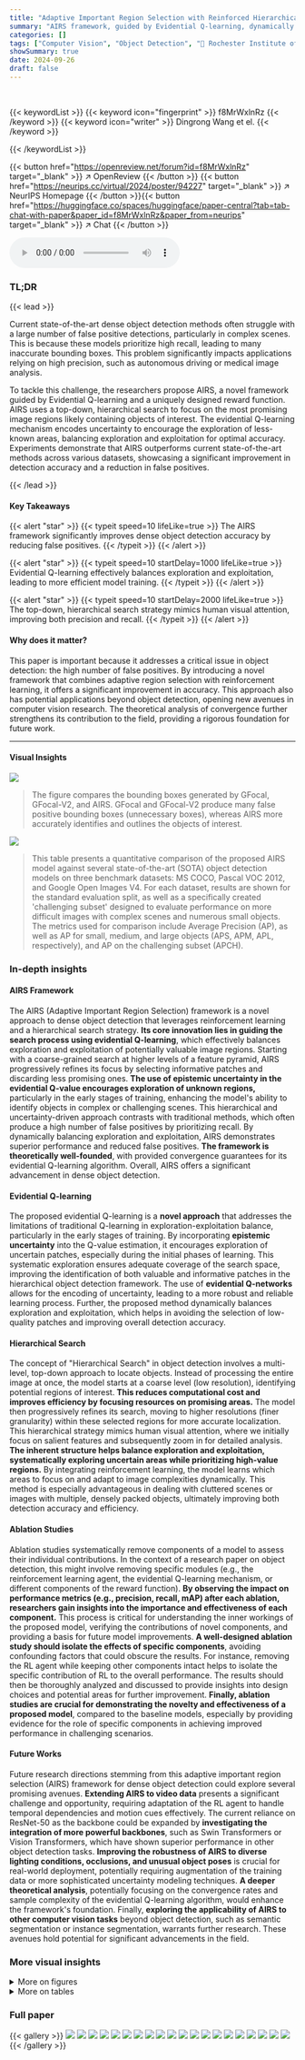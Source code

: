 ```yaml
---
title: "Adaptive Important Region Selection with Reinforced Hierarchical Search for Dense Object Detection"
summary: "AIRS framework, guided by Evidential Q-learning, dynamically balances exploration and exploitation to achieve superior dense object detection accuracy by adaptively selecting important regions."
categories: []
tags: ["Computer Vision", "Object Detection", "🏢 Rochester Institute of Technology",]
showSummary: true
date: 2024-09-26
draft: false
---
```


<br>

{{< keywordList >}}
{{< keyword icon="fingerprint" >}} f8MrWxlnRz {{< /keyword >}}
{{< keyword icon="writer" >}} Dingrong Wang et el. {{< /keyword >}}
 
{{< /keywordList >}}

{{< button href="https://openreview.net/forum?id=f8MrWxlnRz" target="_blank" >}}
↗ OpenReview
{{< /button >}}
{{< button href="https://neurips.cc/virtual/2024/poster/94227" target="_blank" >}}
↗ NeurIPS Homepage
{{< /button >}}{{< button href="https://huggingface.co/spaces/huggingface/paper-central?tab=tab-chat-with-paper&paper_id=f8MrWxlnRz&paper_from=neurips" target="_blank" >}}
↗ Chat
{{< /button >}}



<audio controls>
    <source src="https://ai-paper-reviewer.com/f8MrWxlnRz/podcast.wav" type="audio/wav">
    Your browser does not support the audio element.
</audio>


### TL;DR


{{< lead >}}

Current state-of-the-art dense object detection methods often struggle with a large number of false positive detections, particularly in complex scenes.  This is because these models prioritize high recall, leading to many inaccurate bounding boxes. This problem significantly impacts applications relying on high precision, such as autonomous driving or medical image analysis. 

To tackle this challenge, the researchers propose AIRS, a novel framework guided by Evidential Q-learning and a uniquely designed reward function. AIRS uses a top-down, hierarchical search to focus on the most promising image regions likely containing objects of interest. The evidential Q-learning mechanism encodes uncertainty to encourage the exploration of less-known areas, balancing exploration and exploitation for optimal accuracy. Experiments demonstrate that AIRS outperforms current state-of-the-art methods across various datasets, showcasing a significant improvement in detection accuracy and a reduction in false positives.

{{< /lead >}}


#### Key Takeaways

{{< alert "star" >}}
{{< typeit speed=10 lifeLike=true >}} The AIRS framework significantly improves dense object detection accuracy by reducing false positives. {{< /typeit >}}
{{< /alert >}}

{{< alert "star" >}}
{{< typeit speed=10 startDelay=1000 lifeLike=true >}} Evidential Q-learning effectively balances exploration and exploitation, leading to more efficient model training. {{< /typeit >}}
{{< /alert >}}

{{< alert "star" >}}
{{< typeit speed=10 startDelay=2000 lifeLike=true >}} The top-down, hierarchical search strategy mimics human visual attention, improving both precision and recall. {{< /typeit >}}
{{< /alert >}}

#### Why does it matter?
This paper is important because it addresses a critical issue in object detection: the high number of false positives.  By introducing a novel framework that combines adaptive region selection with reinforcement learning, it offers a significant improvement in accuracy. This approach also has potential applications beyond object detection, opening new avenues in computer vision research.  The theoretical analysis of convergence further strengthens its contribution to the field, providing a rigorous foundation for future work. 

------
#### Visual Insights



![](https://ai-paper-reviewer.com/f8MrWxlnRz/figures_1_1.jpg)

> The figure compares the bounding boxes generated by GFocal, GFocal-V2, and AIRS.  GFocal and GFocal-V2 produce many false positive bounding boxes (unnecessary boxes), whereas AIRS more accurately identifies and outlines the objects of interest.





![](https://ai-paper-reviewer.com/f8MrWxlnRz/tables_7_1.jpg)

> This table presents a quantitative comparison of the proposed AIRS model against several state-of-the-art (SOTA) object detection models on three benchmark datasets: MS COCO, Pascal VOC 2012, and Google Open Images V4.  For each dataset, results are shown for the standard evaluation split, as well as a specifically created 'challenging subset' designed to evaluate performance on more difficult images with complex scenes and numerous small objects. The metrics used for comparison include Average Precision (AP), as well as AP for small, medium, and large objects (APS, APM, APL, respectively), and AP on the challenging subset (APCH).





### In-depth insights


#### AIRS Framework
The AIRS (Adaptive Important Region Selection) framework is a novel approach to dense object detection that leverages reinforcement learning and a hierarchical search strategy.  **Its core innovation lies in guiding the search process using evidential Q-learning**, which effectively balances exploration and exploitation of potentially valuable image regions.  Starting with a coarse-grained search at higher levels of a feature pyramid, AIRS progressively refines its focus by selecting informative patches and discarding less promising ones.  **The use of epistemic uncertainty in the evidential Q-value encourages exploration of unknown regions,** particularly in the early stages of training, enhancing the model's ability to identify objects in complex or challenging scenes.  This hierarchical and uncertainty-driven approach contrasts with traditional methods, which often produce a high number of false positives by prioritizing recall.  By dynamically balancing exploration and exploitation, AIRS demonstrates superior performance and reduced false positives. **The framework is theoretically well-founded**, with provided convergence guarantees for its evidential Q-learning algorithm.  Overall, AIRS offers a significant advancement in dense object detection.

#### Evidential Q-learning
The proposed evidential Q-learning is a **novel approach** that addresses the limitations of traditional Q-learning in exploration-exploitation balance, particularly in the early stages of training. By incorporating **epistemic uncertainty** into the Q-value estimation, it encourages exploration of uncertain patches, especially during the initial phases of learning. This systematic exploration ensures adequate coverage of the search space, improving the identification of both valuable and informative patches in the hierarchical object detection framework.  The use of **evidential Q-networks** allows for the encoding of uncertainty, leading to a more robust and reliable learning process.  Further, the proposed method dynamically balances exploration and exploitation, which helps in avoiding the selection of low-quality patches and improving overall detection accuracy.

#### Hierarchical Search
The concept of "Hierarchical Search" in object detection involves a multi-level, top-down approach to locate objects.  Instead of processing the entire image at once, the model starts at a coarse level (low resolution), identifying potential regions of interest. **This reduces computational cost and improves efficiency by focusing resources on promising areas.**  The model then progressively refines its search, moving to higher resolutions (finer granularity) within these selected regions for more accurate localization. This hierarchical strategy mimics human visual attention, where we initially focus on salient features and subsequently zoom in for detailed analysis. **The inherent structure helps balance exploration and exploitation, systematically exploring uncertain areas while prioritizing high-value regions.** By integrating reinforcement learning, the model learns which areas to focus on and adapt to image complexities dynamically. This method is especially advantageous in dealing with cluttered scenes or images with multiple, densely packed objects, ultimately improving both detection accuracy and efficiency.

#### Ablation Studies
Ablation studies systematically remove components of a model to assess their individual contributions.  In the context of a research paper on object detection, this might involve removing specific modules (e.g., the reinforcement learning agent, the evidential Q-learning mechanism, or different components of the reward function).  **By observing the impact on performance metrics (e.g., precision, recall, mAP) after each ablation, researchers gain insights into the importance and effectiveness of each component.**  This process is critical for understanding the inner workings of the proposed model, verifying the contributions of novel components, and providing a basis for future model improvements.  **A well-designed ablation study should isolate the effects of specific components**, avoiding confounding factors that could obscure the results. For instance, removing the RL agent while keeping other components intact helps to isolate the specific contribution of RL to the overall performance.  The results should then be thoroughly analyzed and discussed to provide insights into design choices and potential areas for further improvement.  **Finally, ablation studies are crucial for demonstrating the novelty and effectiveness of a proposed model**, compared to the baseline models, especially by providing evidence for the role of specific components in achieving improved performance in challenging scenarios.

#### Future Works
Future research directions stemming from this adaptive important region selection (AIRS) framework for dense object detection could explore several promising avenues.  **Extending AIRS to video data** presents a significant challenge and opportunity, requiring adaptation of the RL agent to handle temporal dependencies and motion cues effectively.  The current reliance on ResNet-50 as the backbone could be expanded by **investigating the integration of more powerful backbones**, such as Swin Transformers or Vision Transformers, which have shown superior performance in other object detection tasks.  **Improving the robustness of AIRS to diverse lighting conditions, occlusions, and unusual object poses** is crucial for real-world deployment, potentially requiring augmentation of the training data or more sophisticated uncertainty modeling techniques.  **A deeper theoretical analysis**, potentially focusing on the convergence rates and sample complexity of the evidential Q-learning algorithm, would enhance the framework's foundation.  Finally, **exploring the applicability of AIRS to other computer vision tasks** beyond object detection, such as semantic segmentation or instance segmentation, warrants further research.  These avenues hold potential for significant advancements in the field.


### More visual insights

<details>
<summary>More on figures
</summary>


![](https://ai-paper-reviewer.com/f8MrWxlnRz/figures_3_1.jpg)

> This figure illustrates the training and testing pipelines of the Adaptive Important Region Selection (AIRS) framework. The training pipeline (a) shows how the RL agent interacts with the FPN (Feature Pyramid Network) to select patches and generate training tuples.  The testing pipeline (b) shows how the trained RL agent generates a binary mask that filters out unnecessary bounding boxes. The figure also visually explains the hierarchical search process used by AIRS.


![](https://ai-paper-reviewer.com/f8MrWxlnRz/figures_8_1.jpg)

> This figure presents a comparison of the average number of detections per image based on bounding box area size for the MS COCO and OpenImages V4 datasets, comparing the proposed AIRS model with GFocal.  It also includes an ablative study showing the impact of epistemic uncertainty on deep Q-evaluation, demonstrating the effectiveness of incorporating uncertainty to guide exploration during the learning process. The graphs illustrate how AIRS improves detection performance for small and medium-sized objects, particularly in the OpenImages V4 dataset, by dynamically balancing exploration and exploitation and reducing false positives.


![](https://ai-paper-reviewer.com/f8MrWxlnRz/figures_19_1.jpg)

> This figure illustrates the process of RL-augmented object detection.  The input image is passed through a Feature Pyramid Network (FPN), generating multi-scale feature maps.  An RL agent interacts with the FPN, selecting patches (regions) to analyze hierarchically, starting from coarser levels.  The agent's decisions are guided by an evidential Q-learning process, which incorporates uncertainty to balance exploration and exploitation.  The result is a binary RL mask that filters out less informative patches, improving the accuracy of object detection in the subsequent 'class+box' subnets.


![](https://ai-paper-reviewer.com/f8MrWxlnRz/figures_20_1.jpg)

> This figure illustrates the detailed workflow of the Adaptive Important Region Selection (AIRS) framework. It starts with a selected patch from the Feature Pyramid Network (FPN) which passes through a feature extractor and RNN to generate a state representation.  The state is input to an evidential Q-network, which outputs evidential Q-values and uncertainty estimates for each action. The action interaction and reward calculation modules translate the action into the location of the next patch, balancing exploration and exploitation. The resulting training tuple is added to a replay buffer for Q-learning updates.


![](https://ai-paper-reviewer.com/f8MrWxlnRz/figures_21_1.jpg)

> This figure shows a detailed workflow of the Adaptive Important Region Selection (AIRS) framework.  It illustrates how the RL agent interacts with the feature pyramid network (FPN), generating state representations, obtaining evidential Q-values, selecting actions (downward or upward movements), and receiving rewards. The process involves generating state representations using an RNN, calculating evidential Q-values with epistemic uncertainty, selecting actions based on masked evidential Q-values, and updating the network parameters via Q-learning. The figure also shows the interaction protocol with the FPN and the calculation of reward values.


![](https://ai-paper-reviewer.com/f8MrWxlnRz/figures_21_2.jpg)

> This figure illustrates the detailed workflow of the Adaptive Important Region Selection (AIRS) framework. It shows how the RL agent interacts with the environment (FPN), generates states, selects actions, receives rewards, and updates its policy through evidential Q-learning. The process involves generating feature embeddings, calculating evidential Q-values, applying masks to filter out invalid actions, and updating the agent's policy based on rewards. The process continues until termination or reaching a maximum time step.


![](https://ai-paper-reviewer.com/f8MrWxlnRz/figures_24_1.jpg)

> This figure compares the object detection results of GFocal and AIRS on an aerial dataset and a challenging subset of MS COCO.  The images show that AIRS, guided by its reinforcement learning (RL) agent, effectively suppresses false positive bounding boxes (grey) that often result from detecting irrelevant background or partially covered objects.  AIRS accurately identifies and keeps the true positive bounding boxes (red).


![](https://ai-paper-reviewer.com/f8MrWxlnRz/figures_25_1.jpg)

> This figure presents the results of experiments comparing the average number of detections per image from the proposed AIRS model and a baseline model (GFocal) across three datasets (MS COCO, OpenImages V4, and Pascal VOC 2012).  The graphs in (a) and (b) show a breakdown of the number of detections by bounding box size (small, medium, large), revealing how AIRS effectively reduces false positives, especially for smaller objects.  Graph (c) depicts the Q-learning curves, showcasing the effect of incorporating epistemic uncertainty (EU) into the AIRS model. The comparison demonstrates that the inclusion of EU significantly improves the model's ability to explore under-represented regions of the feature space, leading to better overall performance.


![](https://ai-paper-reviewer.com/f8MrWxlnRz/figures_26_1.jpg)

> This figure shows a qualitative comparison of object detection results between GFocal and AIRS on three different datasets (COCO, PASCAL VOC 2012, and OpenImages V4).  For each dataset, two images are displayed, one showing the GFocal results and the other showing the AIRS results. Red boxes are used to represent the bounding boxes predicted by the models. The figure aims to illustrate AIRS' ability to reduce false positive detections while maintaining high recall compared to GFocal, especially in complex scenarios with many small or partially occluded objects.


</details>




<details>
<summary>More on tables
</summary>


![](https://ai-paper-reviewer.com/f8MrWxlnRz/tables_7_2.jpg)
> This table presents a quantitative comparison of the proposed AIRS model against various state-of-the-art (SOTA) object detection models on three benchmark datasets: MS COCO, Pascal VOC 2012, and Google Open Images V4.  For each dataset, the performance is evaluated using Average Precision (AP), broken down by object size (APS for small objects, APM for medium, APL for large) and also on a challenging subset of images (APCH) designed to evaluate performance in complex scenes.  The table allows for a direct comparison of the proposed method against both one-stage and two-stage detectors, highlighting its strengths and potential weaknesses across different scenarios.

![](https://ai-paper-reviewer.com/f8MrWxlnRz/tables_7_3.jpg)
> This table compares the inference speed and the number of parameters of different models.  It shows that AIRS, despite being a novel object detection method using reinforcement learning, achieves comparable inference speed to other state-of-the-art (SOTA) one-stage and two-stage object detectors.

![](https://ai-paper-reviewer.com/f8MrWxlnRz/tables_7_4.jpg)
> This table compares the performance of the proposed AIRS model against other existing RL-based object detection methods.  The mAP (mean Average Precision) metric is used to evaluate the performance of each model.  AIRS significantly outperforms the other methods.

![](https://ai-paper-reviewer.com/f8MrWxlnRz/tables_8_1.jpg)
> This ablation study analyzes the impact of different model design choices, including positive anchor criterion choices and the epistemic uncertainty design in evidential Q-learning, on the object detection performance. The results show that DIoU is the most effective positive anchor criterion and that the epistemic uncertainty significantly improves detection performance.

![](https://ai-paper-reviewer.com/f8MrWxlnRz/tables_14_1.jpg)
> This table presents a comparison of the proposed AIRS model's object detection performance against various state-of-the-art (SOTA) methods across three benchmark datasets: MS COCO, Pascal VOC 2012, and Open Images V4.  For each dataset, the performance is evaluated using Average Precision (AP), and further broken down into AP for small, medium, and large objects (APS, APM, APL).  Additionally, a challenging subset ('CH') of images from each dataset is used for evaluation to highlight the model's robustness in handling complex scenes.  The results demonstrate AIRS's superior performance, particularly in detecting small objects and in challenging scenarios.

![](https://ai-paper-reviewer.com/f8MrWxlnRz/tables_23_1.jpg)
> This table presents a quantitative comparison of the proposed AIRS model against several state-of-the-art (SOTA) object detection methods across three benchmark datasets: MS COCO, Pascal VOC 2012, and Google Open Images V4.  For each dataset, the performance is evaluated using Average Precision (AP), and broken down further into AP for small, medium, and large objects (APS, APM, APL).  Additionally, a challenging subset ('CH') of images is used for evaluation, focusing on more complex scenarios with smaller objects, object overlaps, and dense object arrangements. The results highlight the superior performance of AIRS, especially in the challenging subsets and small objects.

![](https://ai-paper-reviewer.com/f8MrWxlnRz/tables_23_2.jpg)
> This table presents a comparison of the object detection performance of the proposed AIRS model against several state-of-the-art (SOTA) methods across three benchmark datasets: MS COCO, Pascal VOC 2012, and Google Open Images V4.  For each dataset, the table includes results for the standard evaluation split and a challenging subset designed to evaluate the models' robustness on more complex scenes. The performance metrics reported are Average Precision (AP), and its breakdown into AP for small (APS), medium (APM), and large (APL) objects and AP for the challenging subset (APCH).

![](https://ai-paper-reviewer.com/f8MrWxlnRz/tables_23_3.jpg)
> This table presents a comparison of the Average Precision (AP) metric for GFocal and AIRS on two challenging datasets: an aerial parking lot dataset and a newly created subset of the MS COCO dataset.  Both datasets are characterized by a high density of small, cluttered objects, making object detection particularly difficult.  The AP, AP<sup>S</sup>, AP<sup>M</sup>, and AP<sup>L</sup> columns represent the overall average precision and average precision for small, medium, and large objects, respectively.  The results demonstrate AIRS's improved performance, especially on these challenging datasets.

![](https://ai-paper-reviewer.com/f8MrWxlnRz/tables_24_1.jpg)
> This table presents the ablation study results focusing on the impact of different base detectors on the performance of RL masks.  It compares the Average Precision (AP), Average Precision for small objects (APS), Average Precision for medium objects (APM), Average Precision for large objects (APL), and Average Precision on a challenging subset (APCH) across three different one-stage detectors (RetinaNet, FCOS, ATSS). For each detector, it shows the results without RL augmentation, with RL augmentation trained on its own FPN, and with RL masks transferred from another detector. The results indicate the effectiveness of RL masks in enhancing the performance across all detectors and datasets.

![](https://ai-paper-reviewer.com/f8MrWxlnRz/tables_24_2.jpg)
> This table presents a quantitative comparison of the proposed AIRS model against several state-of-the-art (SOTA) object detection methods across three benchmark datasets: MS COCO, Pascal VOC 2012, and Google Open Images V4.  For each dataset, performance is evaluated using Average Precision (AP), and broken down further by object size (small, medium, large) and a challenging subset of images.  The challenging subset contains images with complex scenes, significant object occlusion, and a higher proportion of smaller objects, designed to assess the models' robustness in more difficult scenarios.

</details>




### Full paper

{{< gallery >}}
<img src="https://ai-paper-reviewer.com/f8MrWxlnRz/1.png" class="grid-w50 md:grid-w33 xl:grid-w25" />
<img src="https://ai-paper-reviewer.com/f8MrWxlnRz/2.png" class="grid-w50 md:grid-w33 xl:grid-w25" />
<img src="https://ai-paper-reviewer.com/f8MrWxlnRz/3.png" class="grid-w50 md:grid-w33 xl:grid-w25" />
<img src="https://ai-paper-reviewer.com/f8MrWxlnRz/4.png" class="grid-w50 md:grid-w33 xl:grid-w25" />
<img src="https://ai-paper-reviewer.com/f8MrWxlnRz/5.png" class="grid-w50 md:grid-w33 xl:grid-w25" />
<img src="https://ai-paper-reviewer.com/f8MrWxlnRz/6.png" class="grid-w50 md:grid-w33 xl:grid-w25" />
<img src="https://ai-paper-reviewer.com/f8MrWxlnRz/7.png" class="grid-w50 md:grid-w33 xl:grid-w25" />
<img src="https://ai-paper-reviewer.com/f8MrWxlnRz/8.png" class="grid-w50 md:grid-w33 xl:grid-w25" />
<img src="https://ai-paper-reviewer.com/f8MrWxlnRz/9.png" class="grid-w50 md:grid-w33 xl:grid-w25" />
<img src="https://ai-paper-reviewer.com/f8MrWxlnRz/10.png" class="grid-w50 md:grid-w33 xl:grid-w25" />
<img src="https://ai-paper-reviewer.com/f8MrWxlnRz/11.png" class="grid-w50 md:grid-w33 xl:grid-w25" />
<img src="https://ai-paper-reviewer.com/f8MrWxlnRz/12.png" class="grid-w50 md:grid-w33 xl:grid-w25" />
<img src="https://ai-paper-reviewer.com/f8MrWxlnRz/13.png" class="grid-w50 md:grid-w33 xl:grid-w25" />
<img src="https://ai-paper-reviewer.com/f8MrWxlnRz/14.png" class="grid-w50 md:grid-w33 xl:grid-w25" />
<img src="https://ai-paper-reviewer.com/f8MrWxlnRz/15.png" class="grid-w50 md:grid-w33 xl:grid-w25" />
<img src="https://ai-paper-reviewer.com/f8MrWxlnRz/16.png" class="grid-w50 md:grid-w33 xl:grid-w25" />
<img src="https://ai-paper-reviewer.com/f8MrWxlnRz/17.png" class="grid-w50 md:grid-w33 xl:grid-w25" />
<img src="https://ai-paper-reviewer.com/f8MrWxlnRz/18.png" class="grid-w50 md:grid-w33 xl:grid-w25" />
<img src="https://ai-paper-reviewer.com/f8MrWxlnRz/19.png" class="grid-w50 md:grid-w33 xl:grid-w25" />
<img src="https://ai-paper-reviewer.com/f8MrWxlnRz/20.png" class="grid-w50 md:grid-w33 xl:grid-w25" />
{{< /gallery >}}